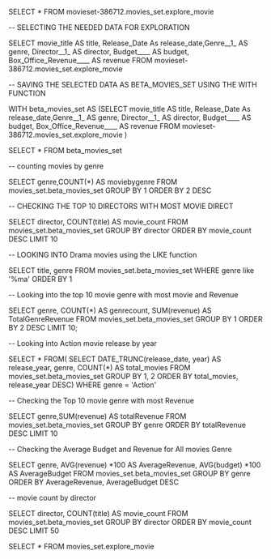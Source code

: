 SELECT *
FROM movieset-386712.movies_set.explore_movie


-- SELECTING THE NEEDED DATA FOR EXPLORATION



SELECT movie_title AS title, Release_Date As release_date,Genre__1_ AS genre, Director__1_ AS director, Budget____ AS budget, Box_Office_Revenue____ AS revenue
FROM movieset-386712.movies_set.explore_movie


-- SAVING THE SELECTED DATA AS BETA_MOVIES_SET USING THE WITH FUNCTION

WITH beta_movies_set AS (SELECT movie_title AS title, Release_Date As release_date,Genre__1_ AS genre, Director__1_ AS director, Budget____ AS budget, Box_Office_Revenue____ AS revenue
FROM movieset-386712.movies_set.explore_movie 
)

SELECT *
FROM beta_movies_set


-- counting movies by genre

SELECT genre,COUNT(*) AS moviebygenre
FROM movies_set.beta_movies_set
GROUP BY 1
ORDER BY 2 DESC


--  CHECKING THE TOP 10 DIRECTORS WITH MOST MOVIE DIRECT

SELECT director, COUNT(title) AS movie_count
FROM movies_set.beta_movies_set
GROUP BY director
ORDER BY movie_count DESC
LIMIT 10


-- LOOKING INTO Drama movies using the LIKE function

SELECT title, genre
FROM movies_set.beta_movies_set
WHERE genre like '%ma'
ORDER BY 1



-- Looking into the top 10 movie genre with most movie and Revenue

SELECT genre, COUNT(*) AS genrecount, SUM(revenue) AS TotalGenreRevenue
FROM movies_set.beta_movies_set
GROUP BY 1
ORDER BY 2 DESC
LIMIT 10;

-- Looking into Action movie release by year

SELECT *
FROM(
SELECT DATE_TRUNC(release_date, year) AS release_year, genre, COUNT(*) AS total_movies
FROM movies_set.beta_movies_set
GROUP BY 1, 2
ORDER BY total_movies, release_year DESC)
WHERE genre = 'Action'


-- Checking the Top 10 movie genre with most Revenue

SELECT genre,SUM(revenue) AS totalRevenue
FROM movies_set.beta_movies_set
GROUP BY genre
ORDER BY totalRevenue DESC
LIMIT 10


-- Checking the Average Budget and Revenue for All movies Genre

SELECT genre, AVG(revenue) *100 AS AverageRevenue, AVG(budget) *100 AS AverageBudget
FROM movies_set.beta_movies_set
GROUP BY genre
ORDER BY AverageRevenue, AverageBudget DESC


-- movie count by director

SELECT director, COUNT(title) AS movie_count
FROM movies_set.beta_movies_set
GROUP BY director
ORDER BY movie_count DESC
LIMIT 50

SELECT * 
FROM movies_set.explore_movie

